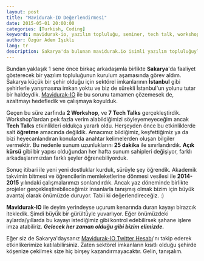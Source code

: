 ```yaml
---
layout: post
title: "Mavidurak-IO Değerlendirmesi"
date: 2015-05-01 20:00:00
categories: [Turkish, Coding]
keywords: mavidurak-io, yazılım topluluğu, seminer, tech talk, workshop, değerlendirme, atölye
author: Özgür Adem Işıklı
lang: tr
description: Sakarya'da bulunan mavidurak.io isimli yazılım topluluğuyla alakalı bir bilgilendirme yazısı.
---
```


Bundan yaklaşık 1 sene önce birkaç arkadaşımla birlikte **Sakarya**'da faaliyet gösterecek bir yazılım topluluğunun kurulum aşamasında görev aldım. Sakarya küçük bir şehir olduğu için sektörel imkanlarının **İstanbul** gibi şehirlerle yarışmasına imkan yoktu ve biz de sürekli İstanbul'un yolunu tutar bir haldeydik. [Mavidurak-IO](http://mavidurak.github.io) ile bu sorunu tamamen çözemesek de, azaltmayı hedefledik ve çalışmaya koyulduk.

Geçen bu süre zarfında **2 Workshop**, ve **7 Tech Talks** gerçekleştirdik. Workshop'lardan pek fazla verim alabildiğimizi söyleyemeyeceğim ancak **Tech Talks** etkinlikleri oldukça yararlı oldu. Herşeyden önce bu etkinliklerde salt **öğretme** amacında değildik. Amacımız bildiğimiz, keşfettiğimiz ya da bizi heyecanlandıran konularda anahtar kelimelerden oluşan bilgiler vermektir. Bu nedenle sunum uzunluklarını **25 dakika** ile sınırlandırdık. **Açık kürsü** gibi bir yapısı olduğundan her hafta sunum sahipleri değişiyor, farklı arkadaşlarımızdan farklı şeyler öğrenebiliyorduk.

Sonuç itibari ile yeni yeni dostluklar kurduk, sürüyle şey öğrendik. Akademik takvimin bitmesi ve öğrencilerin memleketlerine dönmesi vesilesi ile **2014-2015** yılındaki çalışmalarımızı sonlandırdık. Ancak yaz döneminde birlikte projeler gerçekleştirebileceğimiz insanlarla tanışmış olmak bizim için büyük avantaj olarak önümüzde duruyor. Tabii ki değerlendireceğiz. :)

**Mavidurak-IO** ile deyim yerindeyse uçurum kenarında duran kayayı birazcık itekledik. Şimdi büyük bir gürültüyle yuvarlıyor. Eğer önümüzdeki aylarda/yıllarda bu kayayı istediğimiz gibi kontrol edebilirsek şahane işlere imza atabiliriz. **_Gelecek her zaman olduğu gibi bizim elimizde._**

Eğer siz de Sakarya'daysanız [Mavidurak-IO Twitter Hesabı](http://twitter.com/mavidurakio)'nı takip ederek etkinlikerimize katılabilirsiniz. Zaten sektörel imkanların kısıtlı olduğu şehirde köşenize çekilmek size hiç birşey kazandırmayacaktır. Gelin, tanışalım.
